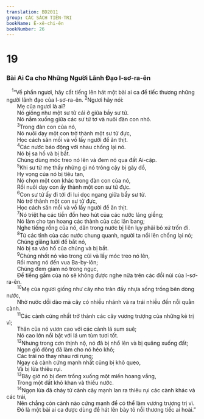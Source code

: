 ```yaml
---
translation: BD2011
group: CÁC SÁCH TIÊN-TRI
bookName: Ê-xê-chi-ên 
bookNumber: 26
---
```


<div class="title"><h1>19</h1><h3>Bài Ai Ca cho Những Người Lãnh Ðạo I-sơ-ra-ên</h3></div>
<span class="verse exe_19_1"> <sup>1</sup>“Về phần ngươi, hãy cất tiếng lên hát một bài ai ca để tiếc thương những người lãnh đạo của I-sơ-ra-ên. </span>
<span class="verse exe_19_2"><sup>2</sup>Ngươi hãy nói:<br/>  Mẹ của ngươi là ai? <br/>  Nó giống như một sư tử cái ở giữa bầy sư tử.<br/>  Nó nằm xuống giữa các sư tử tơ và nuôi đàn con nhỏ.<br/></span>
<span class="verse exe_19_3">  <sup>3</sup>Trong đàn con của nó, <br/>  Nó nuôi dạy một con trở thành một sư tử đực, <br/>  Học cách săn mồi và vồ lấy người để ăn thịt.<br/></span>
<span class="verse exe_19_4">  <sup>4</sup>Các nước báo động với nhau chống lại nó.<br/>  Nó bị sa hố và bị bắt.<br/>  Chúng dùng móc treo nó lên và đem nó qua đất Ai-cập.<br/></span>
<span class="verse exe_19_5">  <sup>5</sup>Khi sư tử mẹ thấy những gì nó trông cậy bị gãy đổ, <br/>  Hy vọng của nó bị tiêu tan, <br/>  Nó chọn một con khác trong đàn con của nó, <br/>  Rồi nuôi dạy con ấy thành một con sư tử đực.<br/></span>
<span class="verse exe_19_6">  <sup>6</sup>Con sư tử ấy đi tới đi lui dọc ngang giữa bầy sư tử.<br/>  Nó trở thành một con sư tử đực, <br/>  Học cách săn mồi và vồ lấy người để ăn thịt.<br/></span>
<span class="verse exe_19_7">  <sup>7</sup>Nó triệt hạ các tiền đồn heo hút của các nước láng giềng;<br/>  Nó làm cho tan hoang các thành của các lân bang;<br/>  Nghe tiếng rống của nó, dân trong nước bị liên lụy phải bỏ xứ trốn đi. <br/></span>
<span class="verse exe_19_8">  <sup>8</sup>Từ các tỉnh của các nước chung quanh, người ta nổi lên chống lại nó;<br/>  Chúng giăng lưới để bắt nó, <br/>  Nó bị sa vào hố của chúng và bị bắt.<br/></span>
<span class="verse exe_19_9">  <sup>9</sup>Chúng nhốt nó vào trong cũi và lấy móc treo nó lên, <br/>  Rồi mang nó đến vua Ba-by-lôn;<br/>  Chúng đem giam nó trong ngục, <br/>  Ðể tiếng gầm của nó sẽ không được nghe nữa trên các đồi núi của I-sơ-ra-ên.<br/></span>
<span class="verse exe_19_10">  <sup>10</sup>Mẹ của ngươi giống như cây nho tràn đầy nhựa sống trồng bên dòng nước, <br/>  Nhờ nước dồi dào mà cây có nhiều nhánh và ra trái nhiều đến nỗi quằn cành.<br/></span>
<span class="verse exe_19_11">  <sup>11</sup>Các cành cứng nhất trở thành các cây vương trượng của những kẻ trị vì;<br/>  Thân của nó vươn cao với các cành lá sum suê;<br/>  Nó cao lớn nổi bật với lá um tùm tươi tốt.<br/></span>
<span class="verse exe_19_12">  <sup>12</sup>Nhưng trong cơn thịnh nộ, nó đã bị nhổ lên và bị quăng xuống đất;<br/>  Ngọn gió đông đã làm cho nó héo khô;<br/>  Các trái nó thay nhau rơi rụng;<br/>  Ngay cả cành cứng mạnh nhất cũng bị khô queo, <br/>  Và bị lửa thiêu rụi.<br/></span>
<span class="verse exe_19_13">  <sup>13</sup>Bây giờ nó bị đem trồng xuống một miền hoang vắng, <br/>  Trong một đất khô khan và thiếu nước.<br/></span>
<span class="verse exe_19_14">  <sup>14</sup>Ngọn lửa đã cháy từ cành cây mạnh lan ra thiêu rụi các cành khác và các trái, <br/>  Nên chẳng còn cành nào cứng mạnh để có thể làm vương trượng trị vì.<br/>  Ðó là một bài ai ca được dùng để hát lên bày tỏ nỗi thương tiếc ai hoài.”<br/></span>
